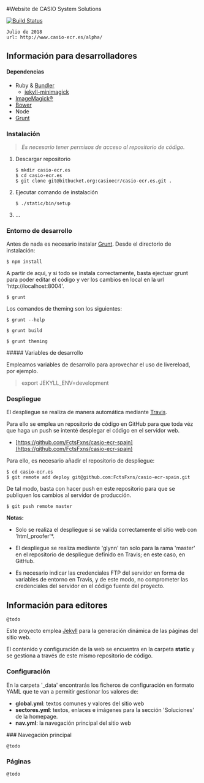 #Website de CASIO System Solutions

[![Build Status](https://travis-ci.org/FctsFxns/casio-ecr-spain.svg?branch=master)](https://travis-ci.org/FctsFxns/casio-ecr-spain)

	Julio de 2018
	url: http://www.casio-ecr.es/alpha/

## Información para desarrolladores

#### Dependencias

- Ruby & [Bundler](http://bundler.io/)
  - [jekyll-minimagick](https://github.com/zroger/jekyll-minimagick)
- [ImageMagick®](http://www.imagemagick.org/)
- [Bower](http://bower.io/)
- Node
- [Grunt](http://gruntjs.com/)



### Instalación

>	*Es necesario tener permisos de acceso al repositorio de código.*

1. Descargar repositorio	
	
	`$ mkdir casio-ecr.es  `  
	`$ cd casio-ecr.es  `  
	`$ git clone git@bitbucket.org:casioecr/casio-ecr.es.git .  `  
	
1. Ejecutar comando de instalación

	`$ ./static/bin/setup`
1. …


### Entorno de desarrollo

Antes de nada es necesario instalar [Grunt](http://gruntjs.com/). Desde el directorio de instalación:

`$ npm install`

A partir de aqui, y si todo se instala correctamente, basta ejectuar grunt para poder editar el código y ver los cambios en local en la url 'http://localhost:8004'.

`$ grunt `

Los comandos de theming son los siguientes:

`$ grunt --help`

`$ grunt build`

`$ grunt theming`

##### Variables de desarrollo

Empleamos variables de desarrollo para aprovechar el uso de livereload, por ejemplo.

> export JEKYLL_ENV=development

### Despliegue

El despliegue se realiza de manera automática mediante [Travis](https://travis-ci.org/).

Para ello se emplea un repositorio de código en GitHub para que toda véz que haga un push se intenté desplegar el código en el servidor web.

- [https://github.com/FctsFxns/casio-ecr-spain](https://github.com/FctsFxns/casio-ecr-spain)

Para ello, es necesario añadir el repositorio de despliegue:

`$ cd casio-ecr.es  `  
`$ git remote add deploy git@github.com:FctsFxns/casio-ecr-spain.git  `  

De tal modo, basta con hacer push en este repositorio para que se publiquen los cambios al servidor de producción.

`$ git push remote master`  


**Notas:**

- Solo se realiza el despliegue si se valida correctamente el sitio web con 'html_proofer'*.

- El despliegue se realiza mediante 'glynn' tan solo para la rama 'master' en el repositorio de despliegue definido en Travis; en este caso, en GitHub.

- Es necesario indicar las credenciales FTP del servidor en forma de variables de entorno en Travis, y de este modo, no comprometer las credenciales del servidor en el código fuente del proyecto.


## Información para editores

	@todo


Este proyecto emplea [Jekyll](http://jekyllrb.com/) para la generación dinámica de las páginas del sitio web.

El contenido y configuración de la web se encuentra en la carpeta **static**  y se gestiona a través de este mismo repositorio de código.


### Configuración

En la carpeta '_data' encontrarás los ficheros de configuración en
formato YAML que te van a permitir gestionar los valores de:

- **global.yml**: textos comunes y valores del sitio web
- **sectores.yml**: textos, enlaces e imágenes para la sección 'Soluciones' de la homepage.
- **nav.yml**: la navegación principal del sitio web


### Navegación principal

	@todo

### Páginas

	@todo

